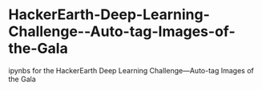 # HackerEarth-Deep-Learning-Challenge--Auto-tag-Images-of-the-Gala
ipynbs for the HackerEarth Deep Learning Challenge—Auto-tag Images of the Gala
